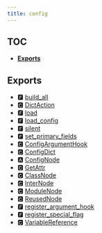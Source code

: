 ```yaml
---
title: config
---
```


## TOC

- **[Exports](#exports)**

## Exports

- 🅵 [build\_all](config-#🅵-build_all)
- 🅲 [DictAction](action#🅲-dictaction)
- 🅵 [load](config-#🅵-load)
- 🅵 [load\_config](config-#🅵-load_config)
- 🅵 [silent](models#🅵-silent)
- 🅵 [set\_primary\_fields](parse#🅵-set_primary_fields)
- 🅲 [ConfigArgumentHook](models#🅲-configargumenthook)
- 🅲 [ConfigDict](parse#🅲-configdict)
- 🅰 [ConfigNode](models#🅰-confignode)
- 🅲 [GetAttr](models#🅲-getattr)
- 🅲 [ClassNode](models#🅲-classnode)
- 🅲 [InterNode](models#🅲-internode)
- 🅲 [ModuleNode](models#🅲-modulenode)
- 🅲 [ReusedNode](models#🅲-reusednode)
- 🅵 [register\_argument\_hook](models#🅵-register_argument_hook)
- 🅵 [register\_special\_flag](models#🅵-register_special_flag)
- 🅲 [VariableReference](models#🅲-variablereference)
